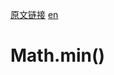 <a href="https://developer.mozilla.org/zh-CN/docs/Web/JavaScript/Reference/Global_Objects/Math/min" target="_blank">原文链接</a>
<a href="https://developer.mozilla.org/en-US/docs/Web/JavaScript/Reference/Global_Objects/Math/min" target="_blank">en</a>

# Math.min()